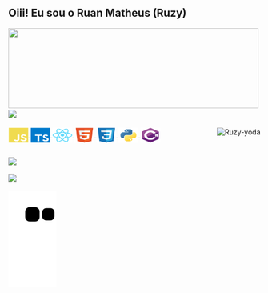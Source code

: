 ## Oiii! Eu sou o Ruan Matheus (Ruzy)
 <div>
  <a href="https://github.com/RuzyDev">
  <img height="160em" width="500" src="https://github-readme-stats.vercel.app/api?username=RuzyDev&show_icons=true&theme=dracula&include_all_commits=true&count_private=true"/>
  <img height="160em" src="https://github-readme-stats.vercel.app/api/top-langs/?username=RuzyDev&layout=compact&langs_count=7&theme=dracula"/>
</div>
<div style="display: inline_block"><br>
  <img align="center" alt="Ruzy-Js" height="30" width="40" src="https://raw.githubusercontent.com/devicons/devicon/master/icons/javascript/javascript-plain.svg">
  <img align="center" alt="Ruzy-Ts" height="30" width="40" src="https://raw.githubusercontent.com/devicons/devicon/master/icons/typescript/typescript-plain.svg">
  <img align="center" alt="Ruzy-React" height="30" width="40" src="https://raw.githubusercontent.com/devicons/devicon/master/icons/react/react-original.svg">
  <img align="center" alt="Ruzy-HTML" height="30" width="40" src="https://raw.githubusercontent.com/devicons/devicon/master/icons/html5/html5-original.svg">
  <img align="center" alt="Ruzy-CSS" height="30" width="40" src="https://raw.githubusercontent.com/devicons/devicon/master/icons/css3/css3-original.svg">
  <img align="center" alt="Ruzy-Python" height="30" width="40" src="https://raw.githubusercontent.com/devicons/devicon/master/icons/python/python-original.svg">
  <img align="center" alt="Ruzy-Csharp" height="30" width="40" src="https://raw.githubusercontent.com/devicons/devicon/master/icons/csharp/csharp-original.svg">
  <img align="right" alt="Ruzy-yoda" src="https://cdn.discordapp.com/attachments/795358919417397249/825430589581688872/hi.gif">
</div>

  ##

<div> 
  <a href="https://instagram.com/ruanmatheusruzy" target="_blank"><img src="https://img.shields.io/badge/-Instagram-%23E4405F?style=for-the-badge&logo=instagram&logoColor=white" target="_blank"></a>
 	
 <a href="https://twitter.com/ruanmatheusruzy" target="_blank"><img src="https://img.shields.io/badge/-Twitter-%23E4405F?style=for-the-badge&logo=twitter&logoColor=white" target="_blank"></a>
  
  ![Snake animation](https://github.com/rafaballerini/rafaballerini/blob/output/github-contribution-grid-snake.svg)

</div>
